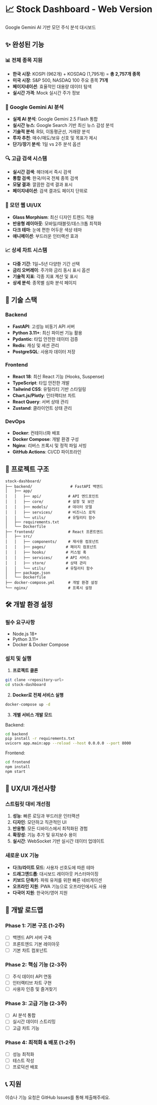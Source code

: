 # 📈 Stock Dashboard - Web Version

Google Gemini AI 기반 모던 주식 분석 대시보드

## ✨ 완성된 기능

### 📊 전체 종목 지원
- **한국 시장**: KOSPI (962개) + KOSDAQ (1,795개) = **총 2,757개 종목**
- **미국 시장**: S&P 500, NASDAQ 100 주요 종목 **71개**
- **페이지네이션**: 효율적인 대용량 데이터 탐색
- **실시간 가격**: Mock 실시간 주가 정보

### 🤖 Google Gemini AI 분석
- **실제 AI 분석**: Google Gemini 2.5 Flash 통합
- **실시간 뉴스**: Google Search 기반 최신 뉴스 감성 분석
- **기술적 분석**: RSI, 이동평균선, 거래량 분석
- **투자 추천**: 매수/매도/보유 신호 및 목표가 제시
- **단기/장기 분석**: 1일 vs 2주 분석 옵션

### 🔍 고급 검색 시스템
- **실시간 검색**: 헤더에서 즉시 검색
- **통합 검색**: 한국/미국 전체 종목 검색
- **모달 결과**: 깔끔한 검색 결과 표시
- **페이지네이션**: 검색 결과도 페이지 단위로

### 📱 모던 웹 UI/UX
- **Glass Morphism**: 최신 디자인 트렌드 적용
- **반응형 레이아웃**: 모바일/태블릿/데스크톱 최적화
- **다크 테마**: 눈에 편한 어두운 색상 테마
- **애니메이션**: 부드러운 인터랙션 효과

### 📈 상세 차트 시스템
- **다중 기간**: 1일~5년 다양한 기간 선택
- **금리 오버레이**: 주가와 금리 동시 표시 옵션
- **기술적 지표**: 각종 지표 계산 및 표시
- **상세 분석**: 종목별 심화 분석 페이지

## 🚀 기술 스택

### Backend
- **FastAPI**: 고성능 비동기 API 서버
- **Python 3.11+**: 최신 파이썬 기능 활용
- **Pydantic**: 타입 안전한 데이터 검증
- **Redis**: 캐싱 및 세션 관리
- **PostgreSQL**: 사용자 데이터 저장

### Frontend
- **React 18**: 최신 React 기능 (Hooks, Suspense)
- **TypeScript**: 타입 안전한 개발
- **Tailwind CSS**: 유틸리티 기반 스타일링
- **Chart.js/Plotly**: 인터랙티브 차트
- **React Query**: 서버 상태 관리
- **Zustand**: 클라이언트 상태 관리

### DevOps
- **Docker**: 컨테이너화 배포
- **Docker Compose**: 개발 환경 구성
- **Nginx**: 리버스 프록시 및 정적 파일 서빙
- **GitHub Actions**: CI/CD 파이프라인

## 📁 프로젝트 구조

```
stock-dashboard/
├── backend/                 # FastAPI 백엔드
│   ├── app/
│   │   ├── api/            # API 엔드포인트
│   │   ├── core/           # 설정 및 보안
│   │   ├── models/         # 데이터 모델
│   │   ├── services/       # 비즈니스 로직
│   │   └── utils/          # 유틸리티 함수
│   ├── requirements.txt
│   └── Dockerfile
├── frontend/               # React 프론트엔드
│   ├── src/
│   │   ├── components/     # 재사용 컴포넌트
│   │   ├── pages/         # 페이지 컴포넌트
│   │   ├── hooks/         # 커스텀 훅
│   │   ├── services/      # API 서비스
│   │   ├── store/         # 상태 관리
│   │   └── utils/         # 유틸리티 함수
│   ├── package.json
│   └── Dockerfile
├── docker-compose.yml      # 개발 환경 설정
└── nginx/                  # 프록시 설정
```

## 🛠️ 개발 환경 설정

### 필수 요구사항
- Node.js 18+
- Python 3.11+
- Docker & Docker Compose

### 설치 및 실행

1. **프로젝트 클론**
```bash
git clone <repository-url>
cd stock-dashboard
```

2. **Docker로 전체 서비스 실행**
```bash
docker-compose up -d
```

3. **개별 서비스 개발 모드**

Backend:
```bash
cd backend
pip install -r requirements.txt
uvicorn app.main:app --reload --host 0.0.0.0 --port 8000
```

Frontend:
```bash
cd frontend
npm install
npm start
```

## 📱 UX/UI 개선사항

### 스트림릿 대비 개선점
1. **성능**: 빠른 로딩과 부드러운 인터랙션
2. **디자인**: 모던하고 직관적인 UI
3. **반응형**: 모든 디바이스에서 최적화된 경험
4. **확장성**: 기능 추가 및 유지보수 용이
5. **실시간**: WebSocket 기반 실시간 데이터 업데이트

### 새로운 UX 기능
- **다크/라이트 모드**: 사용자 선호도에 따른 테마
- **드래그앤드롭**: 대시보드 레이아웃 커스터마이징
- **키보드 단축키**: 파워 유저를 위한 빠른 네비게이션
- **오프라인 지원**: PWA 기능으로 오프라인에서도 사용
- **다국어 지원**: 한국어/영어 지원

## 🚦 개발 로드맵

### Phase 1: 기본 구조 (1-2주)
- [ ] 백엔드 API 서버 구축
- [ ] 프론트엔드 기본 레이아웃
- [ ] 기본 차트 컴포넌트

### Phase 2: 핵심 기능 (2-3주)
- [ ] 주식 데이터 API 연동
- [ ] 인터랙티브 차트 구현
- [ ] 사용자 인증 및 즐겨찾기

### Phase 3: 고급 기능 (2-3주)
- [ ] AI 분석 통합
- [ ] 실시간 데이터 스트리밍
- [ ] 고급 차트 기능

### Phase 4: 최적화 & 배포 (1-2주)
- [ ] 성능 최적화
- [ ] 테스트 작성
- [ ] 프로덕션 배포

## 📞 지원

이슈나 기능 요청은 GitHub Issues를 통해 제출해주세요.